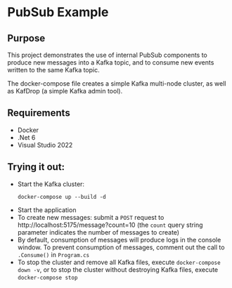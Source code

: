 # PubSub Example

## Purpose
This project demonstrates the use of internal PubSub components to produce new messages into a Kafka topic, and to consume new events written to the same Kafka topic.

The docker-compose file creates a simple Kafka multi-node cluster, as well as KafDrop (a simple Kafka admin tool).

## Requirements
- Docker
- .Net 6
- Visual Studio 2022

## Trying it out:
- Start the Kafka cluster:
    ```
    docker-compose up --build -d
    ```
- Start the application
- To create new messages: submit a `POST` request to http://localhost:5175/message?count=10 (the `count` query string parameter indicates the number of messages to create)
- By default, consumption of messages will produce logs in the console window. To prevent consumption of messages, comment out the call to `.Consume()` in `Program.cs`
- To stop the cluster and remove all Kafka files, execute `docker-compose down -v`, or to stop the cluster without destroying Kafka files, execute `docker-compose stop`